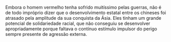 ﻿Embora o homem vermelho tenha sofrido muitíssimo pelas guerras, não é de todo impróprio dizer que o desenvolvimento estatal entre os chineses foi atrasado pela amplitude da sua conquista da Ásia. Eles tinham um grande potencial de solidariedade racial, que não conseguiu se desenvolver apropriadamente porque faltava o contínuo estímulo impulsor do perigo sempre presente de agressão externa.